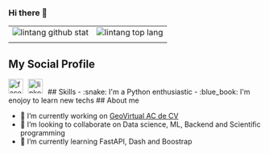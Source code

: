 ### Hi there 👋

|||
|---|---|
|![lintang github stat](https://github-readme-stats.vercel.app/api?username=HBaena&show_icons=true&hide_border=true&theme=vue) | ![lintang top lang](https://github-readme-stats.vercel.app/api/top-langs/?username=HBaena&layout=compact&hide_border=true&theme=vue) |
|||

## My Social Profile
<a href="https://www.facebook.com/adanhbaena/">
    <img style="margin-right:10px" align="left" alt="facebook" width="29px" src="https://upload.wikimedia.org/wikipedia/commons/thumb/0/05/Facebook_Logo_%282019%29.png/1024px-Facebook_Logo_%282019%29.png" />    
</a>
<a href="https://www.linkedin.com/in/hbaena~/">
    <img style="margin-right:10px" align="left" alt="linkedin" width="29px" src="https://masempresas.cea.es/wp-content/uploads/2018/11/LINKEDIN.png" />    
</a>
<br>
## Skills
- :snake: I'm a Python enthusiastic
- :blue_book: I'm enojoy to learn new techs
## About me

- 🔭 I’m currently working on [GeoVirtual AC de CV](https://www.geovirtual.info/)
- 👯 I’m looking to collaborate on Data science, ML, Backend and Scientific programming
- 🌱 I’m currently learning FastAPI, Dash and Boostrap


<!--
**HBaena/HBaena** is a ✨ _special_ ✨ repository because its `README.md` (this file) appears on your GitHub profile.

Here are some ideas to get you started:

- 🔭 I’m currently working on ...
- 🌱 I’m currently learning ...
- 👯 I’m looking to collaborate on ...
- 🤔 I’m looking for help with ...
- 💬 Ask me about ...
- 📫 How to reach me: ...
- 😄 Pronouns: ...
- ⚡ Fun fact: ...
-->
